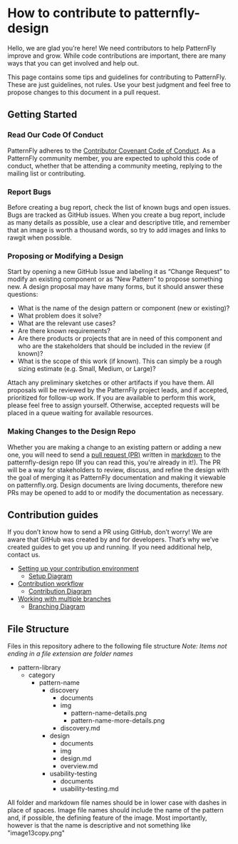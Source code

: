 # How to contribute to patternfly-design

Hello, we are glad you’re here! We need contributors to help PatternFly improve and grow. While code contributions are important, there are many ways that you can get involved and help out.

This page contains some tips and guidelines for contributing to PatternFly. These are just guidelines, not rules. Use your best judgment and feel free to propose changes to this document in a pull request.

## Getting Started


### Read Our Code Of Conduct

PatternFly adheres to the [Contributor Covenant Code of Conduct](http://contributor-covenant.org). As a PatternFly community member, you are expected to uphold this code of conduct, whether that be attending a community meeting, replying to the mailing list or contributing.

### Report Bugs

Before creating a bug report, check the list of known bugs and open issues. Bugs are tracked as GitHub issues. When you create a bug report, include as many details as possible, use a clear and descriptive title, and remember that an image is worth a thousand words, so try to add images and links to rawgit when possible.

### Proposing or Modifying a Design

Start by opening a new GitHub Issue and labeling it as “Change Request” to modify an existing component or as “New Pattern” to propose something new. A design proposal may have many forms, but it should answer these questions:

- What is the name of the design pattern or component (new or existing)?
- What problem does it solve? 
- What are the relevant use cases?
- Are there known requirements?
- Are there products or projects that are in need of this component and who are the stakeholders that should be included in the review (if known)?
- What is the scope of this work (if known). This can simply be a rough sizing estimate (e.g. Small, Medium, or Large)?

Attach any preliminary sketches or other artifacts if you have them. All proposals will be reviewed by the PatternFly project leads, and if accepted, prioritized for follow-up work. If you are available to perform this work, please feel free to assign yourself. Otherwise, accepted requests will be placed in a queue waiting for available resources.

### Making Changes to the Design Repo

Whether you are making a change to an existing pattern or adding a new one, you will need to send a [pull request (PR)](https://help.github.com/articles/about-pull-requests/) written in [markdown](https://guides.github.com/features/mastering-markdown/) to the patternfly-design repo (If you can read this, you're already in it!). The PR will be a way for stakeholders to review, discuss, and refine the design with the goal of merging it as PatternFly documentation and making it viewable on patternfly.org. Design documents are living documents, therefore new PRs may be opened to add to or modify the documentation as necessary.



## Contribution guides

If you don’t know how to send a PR using GitHub, don’t worry! We are aware that GitHub was created by and for developers. That’s why we’ve created guides to get you up and running. If you need additional help, contact us.

- [Setting up your contribution environment](https://github.com/patternfly/patternfly-design/wiki/Git-Setup)
  - [Setup Diagram](https://github.com/patternfly/patternfly-design/wiki/Setup-Diagram)
- [Contribution workflow](https://github.com/patternfly/patternfly-design/wiki/Contribution-Workflow)
  - [Contribution Diagram](https://github.com/patternfly/patternfly-design/wiki/Contribution-Diagram)
- [Working with multiple branches](https://github.com/patternfly/patternfly-design/wiki/Multiple-Branches)
  - [Branching Diagram](https://github.com/patternfly/patternfly-design/wiki/Branching-Diagram)


## File Structure

Files in this repository adhere to the following file structure
*Note: Items not ending in a file extension are folder names*

- pattern-library
  - category
    - pattern-name
      - discovery
        - documents
        - img
          - pattern-name-details.png
          - pattern-name-more-details.png
        - discovery.md
      - design
        - documents
        - img
        - design.md
        - overview.md
      - usability-testing
        - documents
        - usability-testing.md

All folder and markdown file names should be in lower case with dashes in place of spaces.
Image file names should include the name of the pattern and, if possible, the defining feature of the image. Most importantly, however is that the name is descriptive and not something like "image13copy.png"
